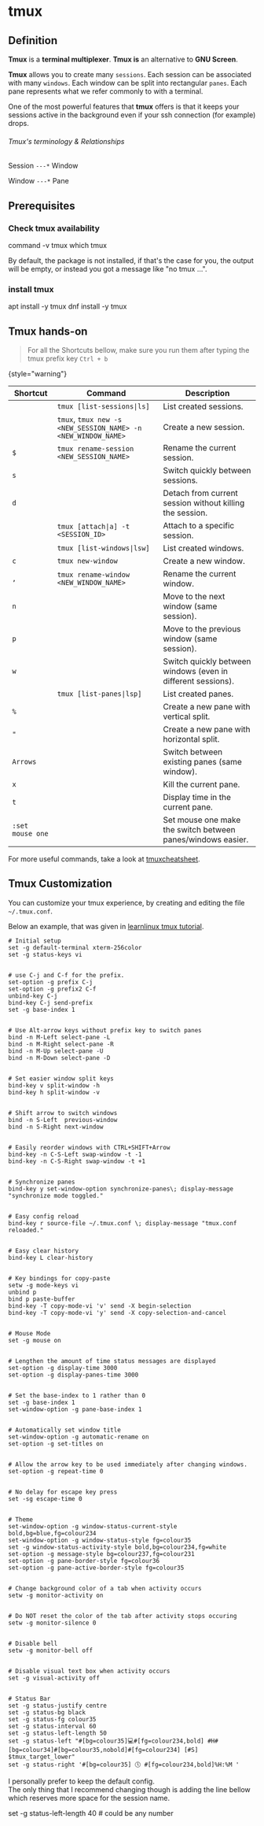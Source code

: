 # tmux

## Definition

**Tmux** is a **terminal multiplexer**.
**Tmux is** an alternative to **GNU Screen**.

**Tmux** allows you to create many `sessions`.
Each session can be associated with many `windows`.
Each window can be split into rectangular `panes`.
Each pane represents what we refer commonly to with a terminal.

One of the most powerful features that **tmux** offers is
that it keeps your sessions active in the background even if your ssh connection
(for example) drops.

###### Tmux's terminology & Relationships
Session `---*` Window

Window `---*` Pane

## Prerequisites

### Check tmux availability

<tabs>
    <tab title="Using command">
        <code-block lang="bash">command -v tmux</code-block>
    </tab>
    <tab title="Using which">
        <code-block lang="bash">which tmux</code-block>
    </tab>
</tabs>

By default, the package is not installed, if that's the case for you, the output will be empty,
or instead you got a message like "no tmux ...".

### install tmux
<tabs>
    <tab title="Debian-based Linux Distros">
        <code-block lang="bash">apt install -y tmux</code-block>
    </tab>
    <tab title="RPM-based Linux Distros">
        <code-block lang="bash">dnf install -y tmux</code-block> 
    </tab>
</tabs>

## Tmux hands-on

> For all the Shortcuts bellow, make sure you run them after typing the tmux prefix key `Ctrl + b`
> 
{style="warning"}

| Shortcut         | Command                                                       | Description                                                  |
|------------------|---------------------------------------------------------------|--------------------------------------------------------------|
|                  | `tmux [list-sessions\|ls]`                                    | List created sessions.                                       |
|                  | `tmux`, `tmux new -s <NEW_SESSION_NAME> -n <NEW_WINDOW_NAME>` | Create a new session.                                        |
| `$`              | `tmux rename-session <NEW_SESSION_NAME>`                      | Rename the current session.                                  |
| `s`              |                                                               | Switch quickly between sessions.                             | 
| `d`              |                                                               | Detach from current session without killing the session.     |
|                  | `tmux [attach\|a] -t <SESSION_ID>`                            | Attach to a specific session.                                |
|                  | `tmux [list-windows\|lsw]`                                    | List created windows.                                        |
| `c`              | `tmux new-window `                                            | Create a new window.                                         |
| `,`              | `tmux rename-window <NEW_WINDOW_NAME>`                        | Rename the current window.                                   |
| `n`              |                                                               | Move to the next window (same session).                      |
| `p`              |                                                               | Move to the previous window (same session).                  |
| `w`              |                                                               | Switch quickly between windows (even in different sessions). | 
|                  | `tmux [list-panes\|lsp]`                                      | List created panes.                                          |
| `%`              |                                                               | Create a new pane with vertical split.                       |
| `"`              |                                                               | Create a new pane with horizontal split.                     |
| `Arrows`         |                                                               | Switch between existing panes (same window).                 |
| `x`              |                                                               | Kill the current pane.                                       |
| `t`              |                                                               | Display time in the current pane.                            |
| `:set mouse one` |                                                               | Set mouse one make the switch between panes/windows easier.  |

For more useful commands, take a look at [tmuxcheatsheet](https://tmuxcheatsheet.com/).

## Tmux Customization
You can customize your tmux experience, by creating and editing the file `~/.tmux.conf`.

Below an example,
that was given in [learnlinux tmux tutorial](https://www.learnlinux.tv/learn-tmux-part-5-how-to-customize-tmux-and-make-it-your-own/).
```
# Initial setup
set -g default-terminal xterm-256color
set -g status-keys vi


# use C-j and C-f for the prefix.
set-option -g prefix C-j
set-option -g prefix2 C-f
unbind-key C-j
bind-key C-j send-prefix
set -g base-index 1


# Use Alt-arrow keys without prefix key to switch panes
bind -n M-Left select-pane -L
bind -n M-Right select-pane -R
bind -n M-Up select-pane -U
bind -n M-Down select-pane -D


# Set easier window split keys
bind-key v split-window -h
bind-key h split-window -v


# Shift arrow to switch windows
bind -n S-Left  previous-window
bind -n S-Right next-window


# Easily reorder windows with CTRL+SHIFT+Arrow
bind-key -n C-S-Left swap-window -t -1
bind-key -n C-S-Right swap-window -t +1


# Synchronize panes
bind-key y set-window-option synchronize-panes\; display-message "synchronize mode toggled."


# Easy config reload
bind-key r source-file ~/.tmux.conf \; display-message "tmux.conf reloaded."


# Easy clear history
bind-key L clear-history


# Key bindings for copy-paste
setw -g mode-keys vi
unbind p
bind p paste-buffer
bind-key -T copy-mode-vi 'v' send -X begin-selection
bind-key -T copy-mode-vi 'y' send -X copy-selection-and-cancel


# Mouse Mode
set -g mouse on


# Lengthen the amount of time status messages are displayed
set-option -g display-time 3000
set-option -g display-panes-time 3000


# Set the base-index to 1 rather than 0
set -g base-index 1
set-window-option -g pane-base-index 1


# Automatically set window title
set-window-option -g automatic-rename on
set-option -g set-titles on


# Allow the arrow key to be used immediately after changing windows.
set-option -g repeat-time 0


# No delay for escape key press
set -sg escape-time 0


# Theme
set-window-option -g window-status-current-style bold,bg=blue,fg=colour234
set-window-option -g window-status-style fg=colour35
set -g window-status-activity-style bold,bg=colour234,fg=white
set-option -g message-style bg=colour237,fg=colour231
set-option -g pane-border-style fg=colour36
set-option -g pane-active-border-style fg=colour35


# Change background color of a tab when activity occurs
setw -g monitor-activity on


# Do NOT reset the color of the tab after activity stops occuring
setw -g monitor-silence 0


# Disable bell
setw -g monitor-bell off


# Disable visual text box when activity occurs
set -g visual-activity off


# Status Bar
set -g status-justify centre
set -g status-bg black
set -g status-fg colour35
set -g status-interval 60
set -g status-left-length 50
set -g status-left "#[bg=colour35]💻#[fg=colour234,bold] #H#[bg=colour34]#[bg=colour35,nobold]#[fg=colour234] [#S] $tmux_target_lower"
set -g status-right '#[bg=colour35] 🕔 #[fg=colour234,bold]%H:%M '
```

<note>
    <p>
        I personally prefer to keep the default config.<br/> 
        The only thing that I recommend changing though is adding the line bellow which reserves more space for the session name.
    </p>
    <code-block>set -g status-left-length 40 # could be any number</code-block>
</note>